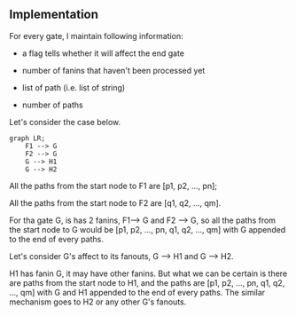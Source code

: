 ## Implementation

For every gate, I maintain following information:

* a flag tells whether it will affect the end gate

* number of fanins that haven't been processed yet
* list of path (i.e. list of string)
* number of paths

Let's consider the case below.

```mermaid
graph LR;
	F1 --> G
	F2 --> G
	G --> H1
	G --> H2
```



All the paths from the start node to F1 are [p1, p2, ..., pn]; 

All the paths from the start node to F2 are [q1, q2, ..., qm].

For tha gate G, is has 2 fanins, F1--> G and F2 --> G, so all the paths from the start node to G would be [p1, p2, ..., pn, q1, q2, ..., qm] with G appended to the end of every paths.

Let's consider G's affect to its fanouts, G --> H1 and G --> H2.

H1 has fanin G, it may have other fanins. But what we can be certain is there are paths from the start node to H1, and the paths are [p1, p2, ..., pn, q1, q2, ..., qm] with G and H1 appended to the end of every paths. The similar mechanism goes to H2 or any other G's fanouts.

## 